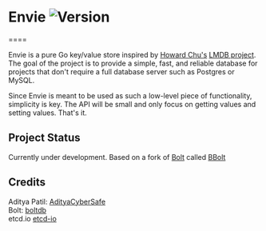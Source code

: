 # Envie ![Version](https://img.shields.io/badge/Version-0.0.1-green.svg)
====

Envie is a pure Go key/value store inspired by [Howard Chu's][hyc_symas]
[LMDB project][lmdb]. The goal of the project is to provide a simple,
fast, and reliable database for projects that don't require a full database
server such as Postgres or MySQL.

Since Envie is meant to be used as such a low-level piece of functionality,
simplicity is key. The API will be small and only focus on getting values
and setting values. That's it.

[hyc_symas]: https://twitter.com/hyc_symas
[lmdb]: http://symas.com/mdb/

## Project Status

Currently under development. Based on a fork of [Bolt][bolt] called [BBolt][forked]

[bolt]: https://github.com/boltdb/bolt
[forked]: https://github.com/etcd-io/bbolt

## Credits

Aditya Patil: [AdityaCyberSafe][adigit]
<br>
Bolt: [boltdb][boltgit]
<br>
etcd.io [etcd-io][etcdgit]

[adigit]: https://github.com/AdityaCyberSafe
[boltgit]: https://github.com/boltdb
[etcdgit]: https://github.com/etcd-io
